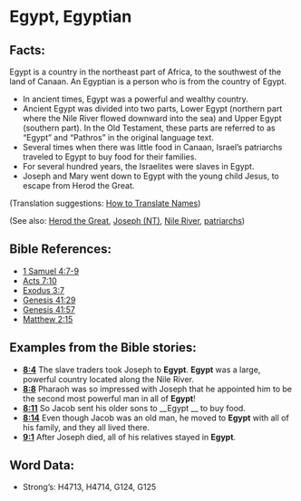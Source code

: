 # Egypt, Egyptian

## Facts:

Egypt is a country in the northeast part of Africa, to the southwest of the land of Canaan. An Egyptian is a person who is from the country of Egypt.

* In ancient times, Egypt was a powerful and wealthy country.
* Ancient Egypt was divided into two parts, Lower Egypt (northern part where the Nile River flowed downward into the sea) and Upper Egypt (southern part). In the Old Testament, these parts are referred to as “Egypt” and “Pathros” in the original language text.
* Several times when there was little food in Canaan, Israel’s patriarchs traveled to Egypt to buy food for their families.
* For several hundred years, the Israelites were slaves in Egypt.
* Joseph and Mary went down to Egypt with the young child Jesus, to escape from Herod the Great.

(Translation suggestions: [How to Translate Names](../../translate/translate-names))

(See also: [Herod the Great](../names/herodthegreat.md), [Joseph (NT)](../names/josephnt.md), [Nile River](../names/nileriver.md), [patriarchs](../other/patriarchs.md))

## Bible References:

* [1 Samuel 4:7-9](rc://en/tn/help/1sa/04/07)
* [Acts 7:10](rc://en/tn/help/act/07/10)
* [Exodus 3:7](rc://en/tn/help/exo/03/07)
* [Genesis 41:29](rc://en/tn/help/gen/41/29)
* [Genesis 41:57](rc://en/tn/help/gen/41/57)
* [Matthew 2:15](rc://en/tn/help/mat/02/15)

## Examples from the Bible stories:

* __[8:4](rc://en/tn/help/obs/08/04)__ The slave traders took Joseph to __Egypt__. __Egypt__ was a large, powerful country located along the Nile River.
* __[8:8](rc://en/tn/help/obs/08/08)__ Pharaoh was so impressed with Joseph that he appointed him to be the second most powerful man in all of __Egypt__!
* __[8:11](rc://en/tn/help/obs/08/11)__ So Jacob sent his older sons to __Egypt __ to buy food.
* __[8:14](rc://en/tn/help/obs/08/14)__ Even though Jacob was an old man, he moved to __Egypt__ with all of his family, and they all lived there.
* __[9:1](rc://en/tn/help/obs/09/01)__ After Joseph died, all of his relatives stayed in __Egypt__.

## Word Data:

* Strong’s: H4713, H4714, G124, G125

